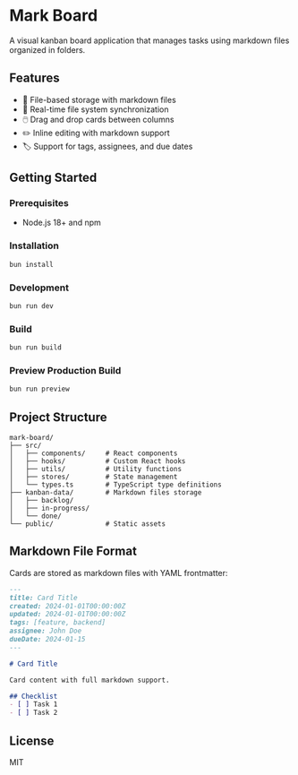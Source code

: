# Mark Board

A visual kanban board application that manages tasks using markdown files organized in folders.

## Features

- 📁 File-based storage with markdown files
- 🔄 Real-time file system synchronization
- 🖱️ Drag and drop cards between columns
- ✏️ Inline editing with markdown support
- 🏷️ Support for tags, assignees, and due dates

## Getting Started

### Prerequisites

- Node.js 18+ and npm

### Installation

```bash
bun install
```

### Development

```bash
bun run dev
```

### Build

```bash
bun run build
```

### Preview Production Build

```bash
bun run preview
```

## Project Structure

```
mark-board/
├── src/
│   ├── components/     # React components
│   ├── hooks/          # Custom React hooks
│   ├── utils/          # Utility functions
│   ├── stores/         # State management
│   └── types.ts        # TypeScript type definitions
├── kanban-data/        # Markdown files storage
│   ├── backlog/
│   ├── in-progress/
│   └── done/
└── public/             # Static assets
```

## Markdown File Format

Cards are stored as markdown files with YAML frontmatter:

```markdown
---
title: Card Title
created: 2024-01-01T00:00:00Z
updated: 2024-01-01T00:00:00Z
tags: [feature, backend]
assignee: John Doe
dueDate: 2024-01-15
---

# Card Title

Card content with full markdown support.

## Checklist
- [ ] Task 1
- [ ] Task 2
```

## License

MIT
